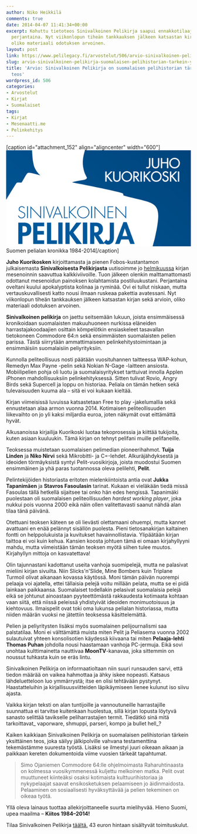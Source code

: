 ```yaml
---
author: Niko Heikkilä
comments: true
date: 2014-04-07 11:41:34+00:00
excerpt: Kohuttu tietoteos Sinivalkoinen Pelikirja saapui ennakkotilaajille viime
  perjantaina. Nyt viikonlopun tiheän tankkauksen jälkeen katsastan kirjan sekä arvioin,
  oliko materiaali odotuksen arvoinen.
layout: post
link: https://www.pelilegacy.fi/arvostelut/506/arvio-sinivalkoinen-pelikirja-suomalaisen-pelihistorian-tarkein-yksittainen-teos
slug: arvio-sinivalkoinen-pelikirja-suomalaisen-pelihistorian-tarkein-yksittainen-teos
title: 'Arvio: Sinivalkoinen Pelikirja on suomalaisen pelihistorian tärkein yksittäinen
  teos'
wordpress_id: 506
categories:
- Arvostelut
- Kirjat
- Suomalaiset
tags:
- Kirjat
- Mesenaatti.me
- Pelinkehitys
---
```


[caption id="attachment_152" align="aligncenter" width="600"][![Sinivalkoinen Pelikirja](/uploads/2014/02/sinivalkoinenpelikirja.jpg)](/uploads/2014/02/sinivalkoinenpelikirja.jpg) Suomen pelialan kronikka 1984-2014[/caption]

**Juho Kuorikosken** kirjoittamasta ja pienen Fobos-kustantamon julkaisemasta **Sinivalkoisesta Pelikirjasta** uutisoimme jo [helmikuussa](http://www.pelilegacy.fi/ajassa/151/sinivalkoisen-pelikirjan-mesenointi-paattyy-talla-viikolla) kirjan mesenoinnin saavuttua kalkkiviivoille. Tuon jälkeen olenkin malttamattomasti odottanut mesenoidun painoksen kolahtamista postiluukustani. Perjantaina oveltani kuului apokalyptista kolinaa ja ryminää. Ovi ei tullut niskaan, mutta vertauskuvallisesti katto nousi ilmaan ruskeaa pakettia avatessani. Nyt viikonlopun tiheän tankkauksen jälkeen katsastan kirjan sekä arvioin, oliko materiaali odotuksen arvoinen.

**Sinivalkoinen pelikirja** on jaettu seitsemään lukuun, joista ensimmäisessä kronikoidaan suomalaisten makuuhuoneen nurkissa eläneiden harrastajakoodaajien osittain kömpelötkin ensiaskeleet tasavallan tietokoneen Commodore 64:n sekä ensimmäisten suomalaisten pelien parissa. Tästä siirrytään ammattimaiseen pelinkehitystoimintaan ja ensimmäisiin suomalaisiin peliyrityksiin.

Kunnolla peliteollisuus nosti päätään vuosituhannen taitteessa WAP-kohun, Remedyn Max Payne -pelin sekä Nokian N-Gage -laitteen ansiosta. Mobiilipelien pohja oli luotu ja suomalaisyritykset tarttuivat innolla Applen iPhonen mahdollisuuksiin pelinkehityksessä. Sitten tulivat Rovio, Angry Birds sekä Supercell ja loppu on historiaa. Peliala on tämän hetken sekä tulevaisuuden kuuma ala – sitä ei voi kukaan kieltää.

Kirjan viimeisissä luvuissa katsastetaan Free to play -jakelumallia sekä ennustetaan alaa armon vuonna 2014. Kotimaisen peliteollisuuden liikevaihto on jo yli kaksi miljardia euroa, joten näkymät ovat eittämättä hyvät.

Alkusanoissa kirjailija Kuorikoski luotaa tekoprosessia ja kiittää tukijoita, kuten asiaan kuuluukin. Tämä kirjan on tehnyt pelifani muille pelifaneille.

Teoksessa muistetaan suomalaisen pelimedian pioneerihahmot. **Tuija Linden** ja **Niko Nirvi** sekä Mikrobitti- ja C=-lehdet. Alkuräjähdyksestä ja ideoiden törmäyksistä syntyi Pelit-vuosikirjoja, joista muodostui Suomen ensimmäinen ja yhä paras tuotannossa oleva pelilehti, **Pelit**.

Pelintekijöiden historiasta eritoten mielenkiintoista antia ovat **Jukka Tapanimäen** ja **Stavros Fasoulasin** tarinat. Kukaan ei vieläkään tiedä missä Fasoulas tällä hetkellä sijaitsee tai onko hän edes hengissä. Tapanimäki puolestaan oli suomalaisen peliteollisuuden _hardest working player_, joka nukkui pois vuonna 2000 eikä näin ollen valitettavasti saanut nähdä alan tilaa tänä päivänä.

Otettuani teoksen käteen se oli lievästi olettamaani ohuempi, mutta kannet avattuani en enää pelännyt sisällön puolesta. Pieni tietosanakirjan kaltainen fontti on helppolukuista ja kuvitukset havainnollistavia. Ylipäätään kirjan taittoa ei voi kuin kehua. Kansien koosta johtuen tämä ei omaan kirjahyllyyni mahdu, mutta viimeistään tämän teoksen myötä siihen tulee muutos. Kirjahyllyn mittoja on kasvatettava!

Olin tajunnastani kadottanut useita vanhoja suomipelejä, mutta ne palasivat mieliini kirjan sivuilta. Niin Slicks'n'Slide, Mine Bombers kuin Triplane Turmoil olivat aikanaan kovassa käytössä. Moni tämän päivän nuorempi pelaaja voi ajatella, ettei tällaisia pelejä voitu millään pelata, mutta se ei pidä lainkaan paikkaansa. Suomalaiset todellakin pelasivat suomalaisia pelejä eikä se johtunut ainoastaan pyyteettömästä rakkaudesta kotimaata kohtaan vaan siitä, että niissä peleissä yhdistyivät ideoiden monimuotoisuus ja kiehtovuus. Ilmaispelit ovat toki oma lukunsa pelialan historiassa, mutta niiden määrän vuoksi ne jätettiin teoksessa käsittelemättä.

Pelien ja peliyritysten lisäksi myös suomalainen pelijournalismi saa palstatilaa. Moni ei välttämättä muista miten Pelit ja Peliasema vuonna 2002 sulautuivat yhteen konsolisotien käydessä kiivaana tai miten **Pelaaja-lehti Thomas Puhan** johdolla nousi haastamaan vanhoja PC-jermuja. Eikä sovi unohtaa kulttimainetta nauttivaa **MoonTV**-kanavaa, joka sittemmin on noussut tuhkasta kuin se eräs lintu.

Sinivalkoinen Pelikirja on informaatioltaan niin suuri runsauden sarvi, että tiedon määrää on vaikea hahmottaa ja ähky iskee nopeasti. Katsaus lähdeluetteloon luo ymmärrystä; itse en olisi tehtävään pystynyt. Haastatteluihin ja kirjallisuusviitteiden läpikäymiseen lienee kulunut iso siivu ajasta.

Vaikka kirjan teksti on alan tuntijoille ja vannoutuneille harrastajille suunnattua ei tarvitse kuitenkaan huolestua, sillä kirjan lopusta löytyvä sanasto selittää tavikselle peliharrastajien termit. Tiedätkö sinä mitä tarkoittavat_ vaporware, shmuppi, parseri, kompo ja bullet hell_?

Kaiken kaikkiaan Sinivalkoinen Pelikirja on suomalaisen pelihistorian tärkein yksittäinen teos, joka säilyy jälkipolville vahvana testamenttina tekemästämme suuresta työstä. Lisäksi se ilmestyi juuri oikeaan aikaan ja paikkaan kereten dokumentoida viime vuosien tärkeät tapahtumat.



<blockquote>Simo Ojaniemen Commodore 64:lle ohjelmoimasta Raharuhtinaasta on kolmessa vuosikymmenessä kuljettu melkoinen matka. Pelit ovat muuttuneet kiinteäksi osaksi kotimaista kulttuurihistoriaa ja nykypelaajat saavat ensikosketuksen pelaamiseen jo äidinmaidosta. Pelaaminen on sosiaalisesti hyväksyttävää ja pelien tekeminen on oikeaa työtä.</blockquote>



Yllä oleva lainaus tuottaa allekirjoittaneelle suurta mielihyvää. Hieno Suomi, upea maailma – **Kiitos 1984–2014!**

Tilaa Sinivalkoinen Pelikirja [täältä.](http://sinivalkoinenpelikirja.com/ennakkotilaa-sinivalkoinen-pelikirja/) 43 euron hintaan sisältyvät toimituskulut.
